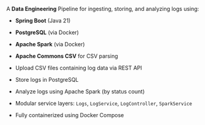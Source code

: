 A **Data Engineering** Pipeline for ingesting, storing, and analyzing logs using:
- **Spring Boot** (Java 21)
- **PostgreSQL** (via Docker)
- **Apache Spark** (via Docker)
- **Apache Commons CSV** for CSV parsing

- Upload CSV files containing log data via REST API
- Store logs in PostgreSQL
- Analyze logs using Apache Spark (by status count)
- Modular service layers: `Logs`, `LogService`, `LogController`, `SparkService`
- Fully containerized using Docker Compose
